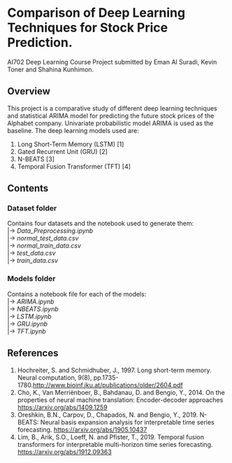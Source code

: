# Comparison of Deep Learning Techniques for Stock Price Prediction.

AI702 Deep Learning Course Project submitted by Eman Al Suradi, Kevin Toner and Shahina Kunhimon.

## Overview

This project is a comparative study of different deep learning techniques and statistical ARIMA model for predicting
the future stock prices of the Alphabet company.  Univariate probabilistic model ARIMA is used as the baseline. The deep learning
models used are:

1. Long Short-Term Memory (LSTM) [1]
2. Gated Recurrent Unit (GRU) [2]
3. N-BEATS [3]
4. Temporal Fusion Transformer (TFT) [4]


## Contents
### Dataset folder
Contains four datasets and the notebook used to generate them: <br />
|-> _Data_Preprocessing.ipynb_ <br />
|-> _normal_test_data.csv_ <br />
|-> _normal_train_data.csv_ <br />
|-> _test_data.csv_ <br />
|-> _train_data.csv_

### Models folder
Contains a notebook file for each of the models: <br />
|-> _ARIMA.ipynb_ <br />
|-> _NBEATS.ipynb_ <br />
|-> _LSTM.ipynb_ <br />
|-> _GRU.ipynb_ <br />
|-> _TFT.ipynb_


## References
1. Hochreiter, S. and Schmidhuber, J., 1997. Long short-term memory. Neural computation, 9(8), pp.1735-1780.http://www.bioinf.jku.at/publications/older/2604.pdf
2. Cho, K., Van Merriënboer, B., Bahdanau, D. and Bengio, Y., 2014. On the properties of neural machine translation: Encoder-decoder approaches https://arxiv.org/abs/1409.1259
3.  Oreshkin, B.N., Carpov, D., Chapados, N. and Bengio, Y., 2019. N-BEATS: Neural basis expansion analysis for interpretable time series forecasting.
https://arxiv.org/abs/1905.10437
4. Lim, B., Arik, S.O., Loeff, N. and Pfister, T., 2019. Temporal fusion transformers for interpretable multi-horizon time series forecasting. https://arxiv.org/abs/1912.09363
